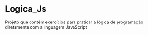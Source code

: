 # Logica_Js
Projeto que contém exercícios para praticar a lógica de programação diretamente com a linguagem JavaScript
